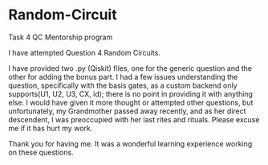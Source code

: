 # Random-Circuit

Task 4 QC Mentorship program

I have attempted Question 4 Random Circuits.

I have provided two .py (Qiskit) files, one for the generic question and the other for adding the bonus part.
I had a few issues understanding the question, specifically with the basis gates, as a custom backend only supports(U1, U2, U3, CX, id); there is no point in providing it with anything else.
I would have given it more thought or attempted other questions, but unfortunately, my Grandmother passed away recently, and as her direct descendent, I was preoccupied with her last rites and rituals.
Please excuse me if it has hurt my work.

Thank you for having me. It was a wonderful learning experience working on these questions.
